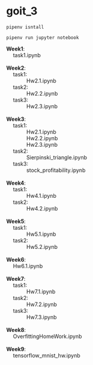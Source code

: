 # goit_3
```
pipenv isntall
```
```
pipenv run jupyter notebook
````


**Week1**: \
&emsp; task1.ipynb\
  \
**Week2**: \
&emsp; task1: \
&emsp; &emsp;  &emsp; Hw2.1.ipynb \
&emsp; task2: \
&emsp; &emsp;  &emsp; Hw2.2.ipynb \
&emsp; task3: \
&emsp; &emsp;  &emsp;  Hw2.3.ipynb \
\
**Week3**:\
&emsp; task1: \
&emsp; &emsp;  &emsp; Hw2.1.ipynb \
&emsp; &emsp;  &emsp; Hw2.2.ipynb \
&emsp; &emsp; &emsp; Hw2.3.ipynb \
&emsp; task2: \
&emsp; &emsp;  &emsp; Sierpinski_triangle.ipynb \
&emsp; task3: \
&emsp; &emsp;  &emsp; stock_profitability.ipynb\
\
**Week4**:\
&emsp; task1: \
&emsp; &emsp;  &emsp; Hw4.1.ipynb \
&emsp; task2: \
&emsp; &emsp;  &emsp; Hw4.2.ipynb \
\
**Week5**:\
&emsp; task1: \
&emsp; &emsp;  &emsp; Hw5.1.ipynb \
&emsp; task2: \
&emsp; &emsp;  &emsp; Hw5.2.ipynb \
\
**Week6**: \
&emsp; Hw6.1.ipynb\
\
**Week7**: \
&emsp; task1: \
&emsp; &emsp;  &emsp; Hw7.1.ipynb \
&emsp; task2: \
&emsp; &emsp;  &emsp; Hw7.2.ipynb \
&emsp; task3: \
&emsp; &emsp;  &emsp; Hw7.3.ipynb \
\
**Week8**: \
&emsp; OverfittingHomeWork.ipynb \
\
**Week9**: \
&emsp; tensorflow_mnist_hw.ipynb
